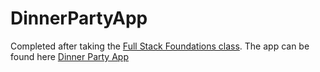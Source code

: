 # DinnerPartyApp

Completed after taking the <a href='https://www.udacity.com/course/full-stack-foundations--ud088'>Full Stack Foundations class</a>. The app can be found here <a href='https://guarded-sea-14434.herokuapp.com'>Dinner Party App</a>

